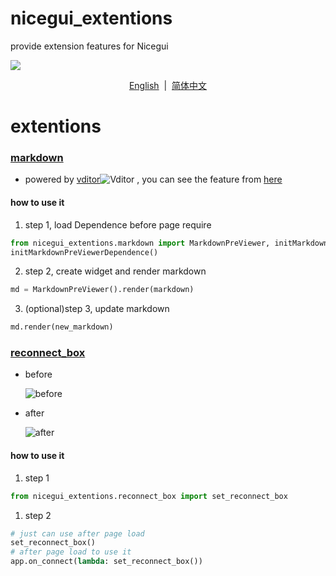 # nicegui_extentions

provide extension features for Nicegui

<a title="MIT" target="_blank" href="https://opensource.org/licenses/MIT"><img src="https://img.shields.io/badge/license-MIT-orange.svg?style=flat-square"></a>

<p align="center">
<a href="https://github.com/T2XX/nicegui_extentions/blob/main/README.md">English</a> &nbsp;|&nbsp; <a href="https://github.com/T2XX/nicegui_extentions/blob/main/README_zh_CN">简体中文</a>
</p>

# extentions
### [markdown](https://github.com/T2XX/nicegui_extentions/blob/main/src/nicegui_extentions/markdown.py)

- powered by [vditor](https://github.com/Vanessa219/vditor/blob/master/README_en_US.md)<img alt="Vditor" src="https://b3log.org/images/brand/vditor-128.png" /> , you can see the feature from [here](https://github.com/Vanessa219/vditor/blob/master/README_en_US.md#--features)

#### how to use it
  
1. step 1, load Dependence before page require
```python
from nicegui_extentions.markdown import MarkdownPreViewer, initMarkdownPreViewerDependence
initMarkdownPreViewerDependence()
```
2. step 2, create widget and render markdown
```python
md = MarkdownPreViewer().render(markdown)
```
3. (optional)step 3, update markdown
```python
md.render(new_markdown)
```

### [reconnect_box](https://github.com/T2XX/nicegui_extentions/blob/main/src/nicegui_extentions/reconnect_box.py)

- before

  ![before](https://github.com/T2XX/nicegui_extentions/blob/main/image/1723880105580.png?raw=true)

- after

  ![after](https://github.com/T2XX/nicegui_extentions/blob/main/image/1723879996849.png?raw=true)

#### how to use it
  
1. step 1
```python
from nicegui_extentions.reconnect_box import set_reconnect_box
```
1. step 2
```python
# just can use after page load
set_reconnect_box()
# after page load to use it
app.on_connect(lambda: set_reconnect_box())
```